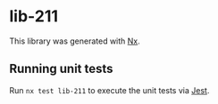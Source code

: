 # lib-211

This library was generated with [Nx](https://nx.dev).

## Running unit tests

Run `nx test lib-211` to execute the unit tests via [Jest](https://jestjs.io).
